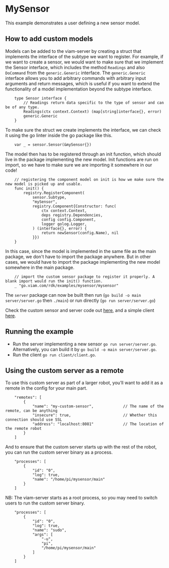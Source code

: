 # MySensor

This example demonstrates a user defining a new sensor model.


## How to add custom models

Models can be added to the viam-server by creating a struct that implements the interface of the subtype we want to register.
For example, if we want to create a sensor, we would want to make sure that we implement the Sensor interface, which includes the method `Readings` and also `DoCommand` from the `generic.Generic` interface.
The `generic.Generic` interface allows you to add arbitrary commands with arbitrary input arguments and return messages, which is useful if you want to extend the functionality of a model implementation beyond the subtype interface.

```
    type Sensor interface {
        // Readings return data specific to the type of sensor and can be of any type.
        Readings(ctx context.Context) (map[string]interface{}, error)
        generic.Generic
    }
```

To make sure the struct we create implements the interface, we can check it using the go linter inside the go package like this.
```
    var _ = sensor.Sensor(&mySensor{})
```

The model then has to be registered through an init function, which should live in the package implementing the new model.
Init functions are run on import, so we have to make sure we are importing it somewhere in our code!

```
    // registering the component model on init is how we make sure the new model is picked up and usable.
    func init() {
        registry.RegisterComponent(
            sensor.Subtype,
            "mySensor",
            registry.Component{Constructor: func(
                ctx context.Context,
                deps registry.Dependencies,
                config config.Component,
                logger golog.Logger,
            ) (interface{}, error) {
                return newSensor(config.Name), nil
            }})
    }
```

In this case, since the model is implemented in the same file as the main package, we don't have to import the package anywhere.
But in other cases, we would have to import the package implementing the new model somewhere in the main package.
```
	// import the custom sensor package to register it properly. A blank import would run the init() function.
	_ "go.viam.com/rdk/examples/mysensor/mysensor"
```

The `server` package can now be built then run (`go build -o main server/server.go` then `./main`) or run directly (`go run server/server.go`)

Check the custom sensor and server code out [here](https://github.com/viamrobotics/rdk/blob/main/examples/mysensor/server/server.go), and a simple client [here](https://github.com/viamrobotics/rdk/blob/main/examples/mysensor/client/client.go).

## Running the example

* Run the server implementing a new sensor `go run server/server.go`. Alternatively, you can build it by `go build -o main server/server.go`.
* Run the client `go run client/client.go`.

## Using the custom server as a remote

To use this custom server as part of a larger robot, you’ll want to add it as a remote in the config for your main part.

```
    "remotes": [
        {
            "name": "my-custom-sensor",             // The name of the remote, can be anything
            "insecure": true,                       // Whether this connection should use SSL
            "address": "localhost:8081"             // The location of the remote robot
        }
    ]
```

And to ensure that the custom server starts up with the rest of the robot, you can run the custom server binary as a process.

```
    "processes": [
        {
            "id": "0",
            "log": true,
            "name": "/home/pi/mysensor/main"
        }
    ]
```

NB: The viam-server starts as a root process, so you may need to switch users to run the custom server binary.

```
    "processes": [
        {
            "id": "0",
            "log": true,
            "name": "sudo",
            "args": [
                "-u",
                "pi",
                "/home/pi/mysensor/main"
            ]
        }
    ]
```
